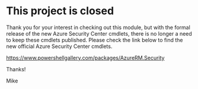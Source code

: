 
# This project is closed

Thank you for your interest in checking out this module, but with the formal release of the new Azure Security Center cmdlets, there is no longer a need to keep these cmdlets published. Please check the link below to find the new official Azure Security Center cmdlets.

https://www.powershellgallery.com/packages/AzureRM.Security

Thanks!

Mike
